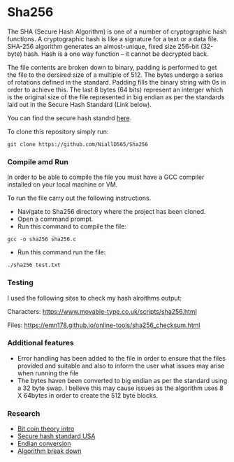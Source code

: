 # Sha256
The SHA (Secure Hash Algorithm) is one of a number of cryptographic hash functions. A cryptographic hash is like a signature
for a text or a data file. SHA-256 algorithm generates an almost-unique, fixed size 256-bit (32-byte) hash. Hash is a one way
function – it cannot be decrypted back.

The file contents are broken down to binary, padding is performed to get the file to the dersired size of a multiple
of 512. The bytes undergo a series of rotations defined in the standard. Padding fills the binary string with 0s in order to achieve this. The last 8 bytes (64 bits) represent an interger 
which is the original size of the file represented in big endian as per the standards laid out in the Secure Hash Standard
(Link below).

You can find the secure hash standrd [here](https://nvlpubs.nist.gov/nistpubs/FIPS/NIST.FIPS.180-4.pdf).


To clone this repository simply run:
```
git clone https://github.com/NiallD565/Sha256
```

### Compile amd Run
In order to be able to compile the file you must have a GCC compiler installed on your local machine or VM.


To run the file carry out the following instructions.
- Navigate to Sha256 directory where the project has been cloned.
- Open a command prompt.
- Run this command to compile the file:
```
gcc -o sha256 sha256.c
```
- Run this command run the file:
```
./sha256 test.txt
```
### Testing
I used the following sites to check my hash alroithms output:

Characters:   https://www.movable-type.co.uk/scripts/sha256.html

Files:        https://emn178.github.io/online-tools/sha256_checksum.html

### Additional features
- Error handling has been added to the file in order to ensure that the files provided and suitable and also to inform the user what issues may arise when running the file
- The bytes haven been converted to big endian as per the standard using a 32 byte swap. I believe this may cause issues as the algorithm uses 8 X 64bytes in order to create the 512 byte blocks.

### Research 
- [Bit coin theory intro](https://www.youtube.com/watch?v=9mNgeTA13Gc)
- [Secure hash standard USA](https://nvlpubs.nist.gov/nistpubs/FIPS/NIST.FIPS.180-4.pdf)
- [Endian conversion](https://stackoverflow.com/questions/19275955/convert-little-endian-to-big-endian)
- [Algorithm break down](http://www.iwar.org.uk/comsec/resources/cipher/sha256-384-512.pdf)
